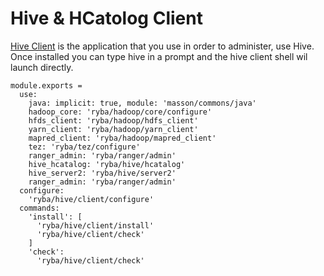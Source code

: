 
# Hive & HCatolog Client
[Hive Client](https://cwiki.apache.org/confluence/display/Hive/HiveClient) is the application that you use in order to administer, use Hive.
Once installed you can type hive in a prompt and the hive client shell wil launch directly.

    module.exports =
      use:
        java: implicit: true, module: 'masson/commons/java'
        hadoop_core: 'ryba/hadoop/core/configure'
        hfds_client: 'ryba/hadoop/hdfs_client'
        yarn_client: 'ryba/hadoop/yarn_client'
        mapred_client: 'ryba/hadoop/mapred_client'
        tez: 'ryba/tez/configure'
        ranger_admin: 'ryba/ranger/admin'
        hive_hcatalog: 'ryba/hive/hcatalog'
        hive_server2: 'ryba/hive/server2'
        ranger_admin: 'ryba/ranger/admin'
      configure:
        'ryba/hive/client/configure'
      commands:
        'install': [
          'ryba/hive/client/install'
          'ryba/hive/client/check'
        ]
        'check':
          'ryba/hive/client/check'
